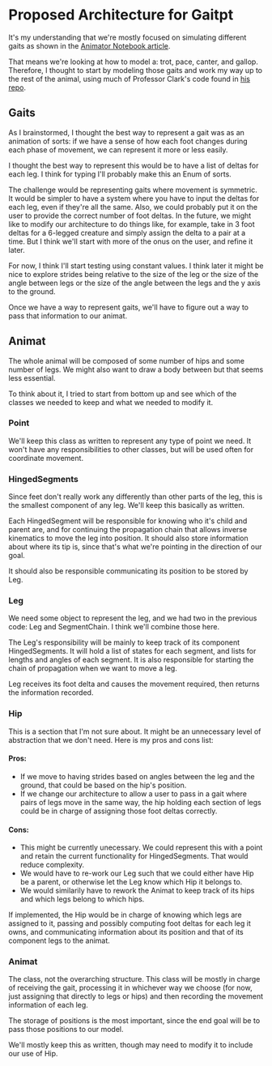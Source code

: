 # Proposed Architecture for Gaitpt
It's my understanding that we're mostly focused on simulating different gaits as shown in the [Animator Notebook article](https://www.animatornotebook.com/learn/quadrupeds-gaits). 

That means we're looking at how to model a: trot, pace, canter, and gallop. Therefore, I thought to start by modeling those gaits and work my way up to the rest of the animal, using much of Professor Clark's code found in [his repo](https://github.com/anthonyjclark/gaitpt/blob/main/gait-pre-training.md).

## Gaits
As I brainstormed, I thought the best way to represent a gait was as an animation of sorts: if we have a sense of how each foot changes during each phase of movement, we can represent it more or less easily. 

I thought the best way to represent this would be to have a list of deltas for each leg. I think for typing I'll probably make this an Enum of sorts.

The challenge would be representing gaits where movement is symmetric. It would be simpler to have a system where you have to input the deltas for each leg, even if they're all the same. Also, we could probably put it on the user to provide the correct number of foot deltas. In the future, we might like to modify our architecture to do things like, for example, take in 3 foot deltas for a 6-legged creature and simply assign the delta to a pair at a time. But I think we'll start with more of the onus on the user, and refine it later.

For now, I think I'll start testing using constant values. I think later it might be nice to explore strides being relative to the size of the leg or the size of the angle between legs or the size of the angle between the legs and the y axis to the ground.

Once we have a way to represent gaits, we'll have to figure out a way to pass that information to our animat. 

## Animat
The whole animal will be composed of some number of hips and some number of legs. We might also want to draw a body between but that seems less essential. 

To think about it, I tried to start from bottom up and see which of the classes we needed to keep and what we needed to modify it.

### Point
We'll keep this class as written to represent any type of point we need. It won't have any responsibilities to other classes, but will be used often for coordinate movement.

### HingedSegments
Since feet don't really work any differently than other parts of the leg, this is the smallest component of any leg. We'll keep this basically as written.

Each HingedSegment will be responsible for knowing who it's child and parent are, and for continuing the propagation chain that allows inverse kinematics to move the leg into position. It should also store information about where its tip is, since that's what we're pointing in the direction of our goal.

It should also be responsible communicating its position to be stored by Leg.

### Leg
We need some object to represent the leg, and we had two in the previous code: Leg and SegmentChain. I think we'll combine those here. 

The Leg's responsibility will be mainly to keep track of its component HingedSegments. It will hold a list of states for each segment, and lists for lengths and angles of each segment. It is also responsible for starting the chain of propagation when we want to move a leg.

Leg receives its foot delta and causes the movement required, then returns the information recorded. 

### Hip
This is a section that I'm not sure about. It might be an unnecessary level of abstraction that we don't need. Here is my pros and cons list:

#### Pros:
- If we move to having strides based on angles between the leg and the ground, that could be based on the hip's position.
- If we change our architecture to allow a user to pass in a gait where pairs of legs move in the same way, the hip holding each section of legs could be in charge of assigning those foot deltas correctly.

#### Cons:
- This might be currently unecessary. We could represent this with a point and retain the current functionality for HingedSegments. That would reduce complexity.
- We would have to re-work our Leg such that we could either have Hip be a parent, or otherwise let the Leg know which Hip it belongs to.
- We would similarily have to rework the Animat to keep track of its hips and which legs belong to which hips.


If implemented, the Hip would be in charge of knowing which legs are assigned to it, passing and possibly computing foot deltas for each leg it owns, and communicating information about its position and that of its component legs to the animat. 

### Animat
The class, not the overarching structure. This class will be mostly in charge of receiving the gait, processing it in whichever way we choose (for now, just assigning that directly to legs or hips) and then recording the movement information of each leg. 

The storage of positions is the most important, since the end goal will be to pass those positions to our model. 

We'll mostly keep this as written, though may need to modify it to include our use of Hip. 